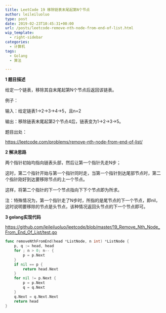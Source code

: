 ```yaml
---
title: LeetCode 19 移除链表末尾起第N个节点
author: leileiluoluo
type: post
date: 2019-02-23T10:45:31+00:00
url: /posts/leetcode-remove-nth-node-from-end-of-list.html
wip_template:
  - right-sidebar
categories:
  - 计算机
tags:
  - Golang
  - 算法

---
```

**1 题目描述**
  
给定一个链表，移除其自末尾起第N个节点后返回该链表。

例子：
  
输入：给定链表1->2->3->4->5，且n=2
  
输出：移除链表末尾起第2个节点4后，链表变为1->2->3->5。

题目出处：
  
<a href="https://leetcode.com/problems/remove-nth-node-from-end-of-list/" target="_blank" rel="noopener">https://leetcode.com/problems/remove-nth-node-from-end-of-list/</a>

**2 解决思路**
  
两个指针初始均指向链表头部，然后让第一个指针先走N步；
  
这时，第二个指针开始与第一个指针同时走，当第一个指针到达尾部节点时，第二个指针刚好到达要移除节点的上一个节点。
  
这样，将第二个指针的下一个节点指向下下个节点即为所求。
  
注：特殊情况为，第一个指针走了N步时，所指的是尾节点的下一个节点，即nil，这时说明要移除的节点是头节点，该种情况返回头节点的下一个节点即可。

**3 golang实现代码**
  
<a href="https://github.com/leileiluoluo/leetcode/blob/master/19_Remove_Nth_Node_From_End_Of_List/test.go" target="_blank" rel="noopener">https://github.com/leileiluoluo/leetcode/blob/master/19_Remove_Nth_Node_From_End_Of_List/test.go</a>

```go
func removeNthFromEnd(head *ListNode, n int) *ListNode {
    p, q := head, head
    for ; n > 0; n-- {
        p = p.Next
    }
    if nil == p {
        return head.Next
    }
    for nil != p.Next {
        p = p.Next
        q = q.Next
    }
    q.Next = q.Next.Next
    return head
}
```